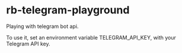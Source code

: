 # rb-telegram-playground

Playing with telegram bot api.


To use it, set an environment variable TELEGRAM_API_KEY, with your Telegram API key.